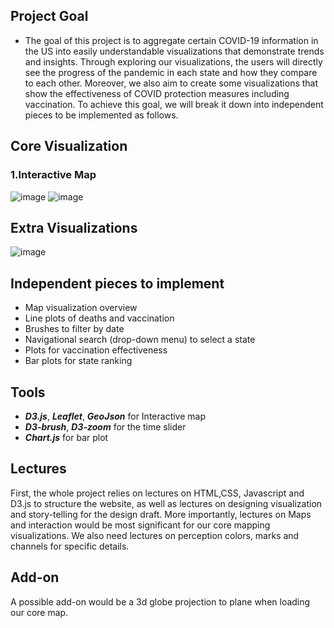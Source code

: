 ## Project Goal
- The goal of this project is to aggregate certain COVID-19 information in the US into easily understandable visualizations that demonstrate trends and insights. Through exploring our visualizations, the users will directly see the progress of the pandemic in each state and how they compare to each other. Moreover, we also aim to create some visualizations that show the effectiveness of COVID protection measures including vaccination. To achieve this goal, we will break it down into independent pieces to be implemented as follows. 

## Core Visualization
### 1.Interactive Map
![image](https://github.com/YinghuiJiang/datavis-project-2022-ldj/blob/main/sketches/initial.png)
![image](https://github.com/YinghuiJiang/datavis-project-2022-ldj/blob/main/sketches/selectAState.png)

## Extra Visualizations
![image](https://github.com/YinghuiJiang/datavis-project-2022-ldj/blob/main/sketches/Vaxed%20vs.%20Unvaxed%20Death.png)
## Independent pieces to implement
- Map visualization overview
- Line plots of deaths and vaccination 
- Brushes to filter by date
- Navigational search (drop-down menu) to select a state
- Plots for vaccination effectiveness
- Bar plots for state ranking 

## Tools
- ***D3.js***, ***Leaflet***, ***GeoJson*** for Interactive map 
- ***D3-brush***, ***D3-zoom*** for the time slider
- ***Chart.js*** for bar plot

## Lectures
First, the whole project relies on lectures on HTML,CSS, Javascript and D3.js to structure the website, as well as lectures on designing visualization and story-telling for the design draft.
More importantly, lectures on Maps and interaction would be most significant for our core mapping visualizations. We also need lectures on perception colors, marks and channels for specific details.

## Add-on
A possible add-on would be a 3d globe projection to plane when loading our core map.
